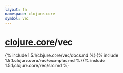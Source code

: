 ```yaml
---
layout: fn
namespace: clojure.core
symbol: vec
---
```


# [clojure.core](../)/vec

{% include 1.5.1/clojure.core/vec/docs.md %}
{% include 1.5.1/clojure.core/vec/examples.md %}
{% include 1.5.1/clojure.core/vec/src.md %}

